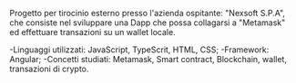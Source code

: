 Progetto per tirocinio esterno presso l'azienda ospitante: "Nexsoft S.P.A", che consiste nel sviluppare una Dapp che possa collagarsi a "Metamask" ed effettuare transazioni su un wallet locale.

-Linguaggi utilizzati: JavaScript, TypeScrit, HTML, CSS;
-Framework: Angular;
-Concetti studiati: Metamask, Smart contract, Blockchain, wallet, transazioni di crypto.
